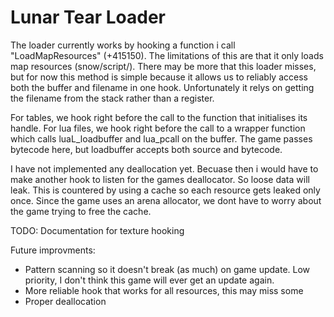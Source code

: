 # Lunar Tear Loader

The loader currently works by hooking a function i call "LoadMapResources" (+415150). 
The limitations of this are that it only loads map resources (snow/script/). There may be more that this loader misses, but for now this method is simple because it allows us to reliably access both the buffer and filename in one hook. Unfortunately it relys on getting the filename from the stack rather than a register.

For tables, we hook right before the call to the function that initialises its handle. 
For lua files, we hook right before the call to a wrapper function which calls luaL_loadbuffer and lua_pcall on the buffer.
The game passes bytecode here, but loadbuffer accepts both source and bytecode. 



I have not implemented any deallocation yet. 
Becuase then i would have to make another hook to listen for the games deallocator. 
So loose data will leak. This is countered by using a cache so each resource gets
leaked only once. Since the game uses an arena allocator, we dont have to worry about the
game trying to free the cache.


TODO: Documentation for texture hooking


Future improvments:

- Pattern scanning so it doesn't break (as much) on game update. Low priority,  I don't think this game will ever get an update again.
- More reliable hook that works for all resources, this may miss some
- Proper deallocation
